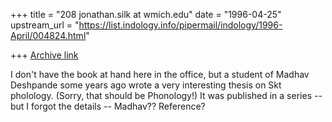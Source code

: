 +++
title = "208 jonathan.silk at wmich.edu"
date = "1996-04-25"
upstream_url = "https://list.indology.info/pipermail/indology/1996-April/004824.html"

+++
[Archive link](https://list.indology.info/pipermail/indology/1996-April/004824.html)

I don't have the book at hand here in the office, but a student of Madhav
Deshpande some years ago wrote a very interesting thesis on Skt pholology. 
(Sorry, that should be Phonology!)  It was published in a series -- but I
forgot the details -- Madhav??  Reference?




